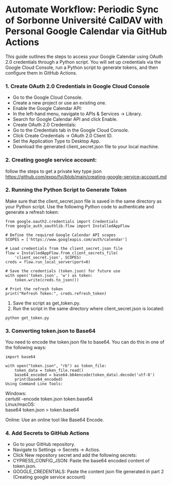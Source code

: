 
# Automate Workflow: Periodic Sync of Sorbonne Université CalDAV with Personal Google Calendar via GitHub Actions

This guide outlines the steps to access your Google Calendar using OAuth 2.0 credentials through a Python script. You will set up credentials via the Google Cloud Console, run a Python script to generate tokens, and then configure them in GitHub Actions.

### 1. Create OAuth 2.0 Credentials in Google Cloud Console
- Go to the Google Cloud Console.                      
- Create a new project or use an existing one.    
- Enable the Google Calendar API: 
- In the left-hand menu, navigate to APIs & Services → Library. 
- Search for Google Calendar API and click Enable. 
- Create OAuth 2.0 Credentials: 
- Go to the Credentials tab in the Google Cloud Console. 
- Click Create Credentials → OAuth 2.0 Client ID. 
- Set the Application Type to Desktop App. 
- Download the generated client_secret.json file to your local machine.
### 2. Creating google service account:
follow the steps to get a private key type json 
  https://github.com/expo/fyi/blob/main/creating-google-service-account.md

### 2. Running the Python Script to Generate Token 
Make sure that the client_secret.json file is saved in the same directory as your Python script. Use the following Python code to authenticate and generate a refresh token: 


```
from google.oauth2.credentials import Credentials
from google_auth_oauthlib.flow import InstalledAppFlow

# Define the required Google Calendar API scopes
SCOPES = ['https://www.googleapis.com/auth/calendar']

# Load credentials from the client_secret.json file
flow = InstalledAppFlow.from_client_secrets_file(
    'client_secret.json', SCOPES)
creds = flow.run_local_server(port=0)

# Save the credentials (token.json) for future use
with open('token.json', 'w') as token:
    token.write(creds.to_json())

# Print the refresh token
print("Refresh Token:", creds.refresh_token)
```
1. Save the script as get_token.py.
2. Run the script in the same directory where client_secret.json is located:
```
python get_token.py
```
### 3. Converting token.json to Base64
You need to encode the token.json file to base64. You can do this in one of the following ways:


```
import base64

with open("token.json", "rb") as token_file:
    token_data = token_file.read()
    base64_encoded = base64.b64encode(token_data).decode('utf-8')
    print(base64_encoded)
Using Command Line Tools:
```
Windows: \
certutil -encode token.json token.base64 \
Linux/macOS: \
base64 token.json > token.base64 

Online: Use an online tool like Base64 Encode. 

### 4. Add Secrets to GitHub Actions
- Go to your GitHub repository. 
- Navigate to Settings → Secrets → Actios. 
- Click New repository secret and add the following secrets: 
- CYPRESS_CONFIG_JSON: Paste the base64 encoded content of token.json. 
- GOOGLE_CREDENTIALS: Paste the content json file generated in part 2 (Creating google service account)
